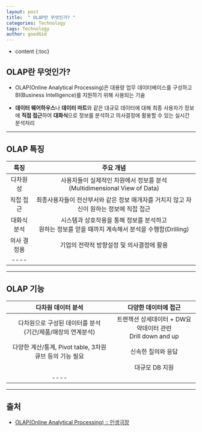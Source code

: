 ```yaml
---
layout: post
title:  " OLAP란 무엇인가? "
categories: Technology
tags: Technology
author: goodGid
---
```

* content
{:toc}

## OLAP란 무엇인가?

* OLAP(Online Analytical Processing)은 대용량 업무 데이터베이스를 구성하고 BI(Business Intelligence)를 지원하기 위해 사용되는 기술

* **데이터 웨어하우스**나 **데이터 마트**와 같은 대규모 데이터에 대해 최종 사용자가 정보에 **직접 접근**하여 **대화식**으로 정보를 분석하고 의사결정에 활용할 수 있는 실시간 분석처리









---

## OLAP 특징

| 특징 | 주요 개념 |
|:------: |:-------:|
| 다차원성   | 사용자들이 실제적인 차원에서 정보를 분석 <br> (Multidimensional View of Data)   |
| 직접 접근   | 최종사용자들이 전산부서와 같은 정보 매개자를 거치지 않고 자신이 원하는 정보에 직접 접근   |
| 대화식 분석   | 시스템과 상호작용을 통해 정보를 분석하고 <br> 원하는 정보를 얻을 때까지 계속해서 분석을 수행함(Drilling)   |
| 의사 결정용  | 기업의 전략적 방향설정 및 의사결정에 활용   |
|----

---

## OLAP 기능


| 다차원 데이터 분석 | 다양한 데이터에 접근 |
|:------: |:-------:|
| 다차원으로 구성된 데이터를 분석 <br> (기간/제품/매장의 연계분석)   | 트랜잭션 상세데이터 + DW요약데이터 관련 <br> Drill down and up|
| 다양한 계산/통계, Pivot table, 3차원 큐브 등의 기능 필요   | 신속한 질의와 응답  |
|      | 대규모 DB 지원  |
|----





---

## 출처

* [OLAP(Online Analytical Processing) :: 인생극장](http://azurecourse.tistory.com/406)